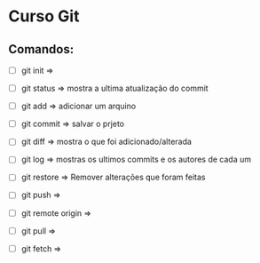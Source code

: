 # Curso Git

## Comandos:

- [ ] git init =>

- [ ] git status => mostra a ultima atualização do commit

- [ ] git add <Nome do Arquivo> => adicionar um arquino

- [ ] git commit => salvar o prjeto

- [ ] git diff => mostra o que foi adicionado/alterada

- [ ] git log => mostras os ultimos commits e os autores de cada um

- [ ] git restore => Remover alterações que foram feitas

- [ ] git push =>

- [ ] git remote origin =>

- [ ] git pull => 
- [ ] git fetch => 
